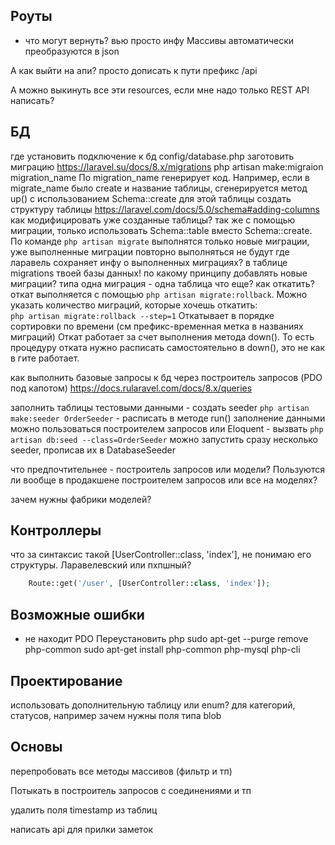 ## Роуты
- что могут вернуть?
вью
просто инфу
Массивы автоматически преобразуются в json


А как выйти на апи?
просто дописать к пути префикс /api

А можно выкинуть все эти resources, если мне надо только REST API написать?

## БД
где установить подключение к бд 
    config/database.php
заготовить миграцию https://laravel.su/docs/8.x/migrations
    php artisan make:migraion migration_name
    По migration_name генерирует код. Например, если в migrate_name было create и название таблицы, сгенерируется метод up() с использованием Schema::create для этой таблицы
создать структуру таблицы 
    https://laravel.com/docs/5.0/schema#adding-columns
как модифицировать уже созданные таблицы?
    так же с помощью миграции, только использовать Schema::table вместо Schema::create. 
    По команде `php artisan migrate` выполнятся только новые миграции, уже выполненные миграции повторно выполняться не будут
где ларавель сохраняет инфу о выполненных миграциях?
    в таблице migrations твоей базы данных!
по какому принципу добавлять новые миграции?
    типа одна миграция - одна таблица
    что еще?
как откатить?
    откат выполняется с помощью `php artisan migrate:rollback`. 
    Можно указать количество миграций, которые хочешь откатить:  
    `php artisan migrate:rollback --step=1`
    Откатывает в порядке сортировки по времени (см префикс-временная метка в названиях миграций)
    Откат работает за счет выполнения метода down(). То есть процедуру отката нужно расписать самостоятельно в down(), это не как в гите работает.


как выполнить базовые запросы к бд
    через построитель запросов (PDO под капотом)  https://docs.rularavel.com/docs/8.x/queries

заполнить таблицы тестовыми данными
    - создать seeder
    `php artisan make:seeder OrderSeeder`
    - расписать в методе run() заполнение данными
    можно пользоваться построителем запросов или Eloquent
    - вызвать `php artisan db:seed --class=OrderSeeder`
    можно запустить сразу несколько seeder, прописав их в DatabaseSeeder

что предпочтительнее - построитель запросов или модели?
    Пользуются ли вообще в продакшене построителем запросов или все на моделях?

зачем нужны фабрики моделей?
## Контроллеры
что за синтаксис такой [UserController::class, 'index'], не понимаю его структуры. Ларавелевский или пхпшный?
```php
    Route::get('/user', [UserController::class, 'index']);
```


## Возможные ошибки
- не находит PDO
Переустановить php
sudo apt-get --purge remove php-common
sudo apt-get install php-common php-mysql php-cli



## Проектирование
использовать дополнительную таблицу или enum? для категорий, статусов, например
зачем нужны поля типа blob

## Основы
перепробовать все методы массивов (фильтр и тп)




Потыкать в построитель запросов
с соединениями и тп

удалить поля timestamp из таблиц


написать api для прилки заметок
